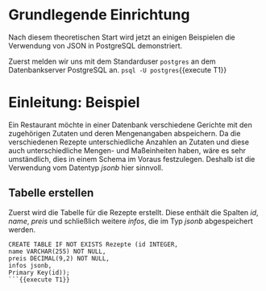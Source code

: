 # Grundlegende Einrichtung
Nach diesem theoretischen Start wird jetzt an einigen Beispielen die Verwendung von JSON in PostgreSQL demonstriert. 

Zuerst melden wir uns mit dem Standarduser `postgres` an dem Datenbankserver PostgreSQL an.
`psql -U postgres`{{execute T1}}

# Einleitung: Beispiel
Ein Restaurant möchte in einer Datenbank verschiedene Gerichte mit den zugehörigen Zutaten und deren Mengenangaben abspeichern. Da die verschiedenen Rezepte unterschiedliche Anzahlen an Zutaten und diese auch unterschiedliche Mengen- und Maßeinheiten haben, wäre es sehr umständlich, dies in einem Schema im Voraus festzulegen.
Deshalb ist die Verwendung vom Datentyp *jsonb* hier sinnvoll.

## Tabelle erstellen
Zuerst wird die Tabelle für die Rezepte erstellt.
Diese enthält die Spalten *id*, *name*, *preis* und schließlich weitere *infos*, die im Typ *jsonb* abgespeichert werden.
```
CREATE TABLE IF NOT EXISTS Rezepte (id INTEGER, 
name VARCHAR(255) NOT NULL,
preis DECIMAL(9,2) NOT NULL,
infos jsonb,
Primary Key(id));
```{{execute T1}}